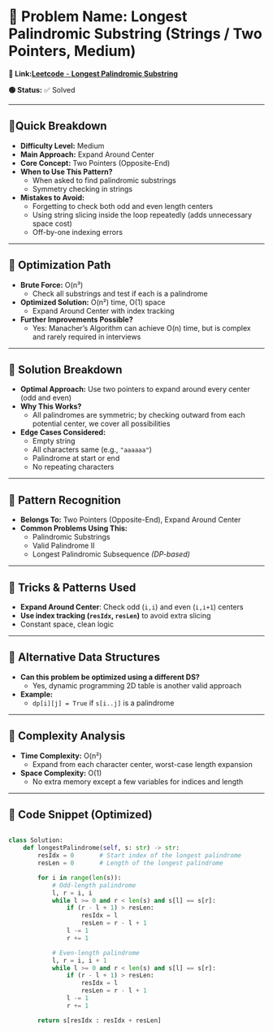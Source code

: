 # 🔹 Problem Name: Longest Palindromic Substring (Strings / Two Pointers, Medium)

**🔗 Link:**[**Leetcode** - **Longest Palindromic Substring**](https://leetcode.com/problems/longest-palindromic-substring/)

**🟢 Status:** ✅ Solved

---

## 🔹Quick Breakdown

* **Difficulty Level:** Medium
* **Main Approach:** Expand Around Center
* **Core Concept:** Two Pointers (Opposite-End)
* **When to Use This Pattern?**
  * When asked to find palindromic substrings
  * Symmetry checking in strings
* **Mistakes to Avoid:**
  * Forgetting to check both odd and even length centers
  * Using string slicing inside the loop repeatedly (adds unnecessary space cost)
  * Off-by-one indexing errors

---

## 🔹 Optimization Path

* **Brute Force:** O(n³)
  * Check all substrings and test if each is a palindrome
* **Optimized Solution:** O(n²) time, O(1) space
  * Expand Around Center with index tracking
* **Further Improvements Possible?**
  * Yes: Manacher’s Algorithm can achieve O(n) time, but is complex and rarely required in interviews

---

## 🔹 Solution Breakdown

* **Optimal Approach:** Use two pointers to expand around every center (odd and even)
* **Why This Works?**
  * All palindromes are symmetric; by checking outward from each potential center, we cover all possibilities
* **Edge Cases Considered:**
  * Empty string
  * All characters same (e.g., `"aaaaaa"`)
  * Palindrome at start or end
  * No repeating characters

---

## 🔹 Pattern Recognition

* **Belongs To:** Two Pointers (Opposite-End), Expand Around Center
* **Common Problems Using This:**
  * Palindromic Substrings
  * Valid Palindrome II
  * Longest Palindromic Subsequence *(DP-based)*

---

## 🔹 Tricks & Patterns Used

* **Expand Around Center**: Check odd (`i,i`) and even (`i,i+1`) centers
* **Use index tracking (`resIdx`, `resLen`)** to avoid extra slicing
* Constant space, clean logic

---

## 🔹 Alternative Data Structures

* **Can this problem be optimized using a different DS?**
  * Yes, dynamic programming 2D table is another valid approach
* **Example:**
  * `dp[i][j] = True` if `s[i..j]` is a palindrome

---

## 🔹 Complexity Analysis

* **Time Complexity:** O(n²)
  * Expand from each character center, worst-case length expansion
* **Space Complexity:** O(1)
  * No extra memory except a few variables for indices and length

---

## 🔹 Code Snippet (Optimized)

```python

class Solution:
    def longestPalindrome(self, s: str) -> str:
        resIdx = 0       # Start index of the longest palindrome
        resLen = 0       # Length of the longest palindrome

        for i in range(len(s)):
            # Odd-length palindrome
            l, r = i, i
            while l >= 0 and r < len(s) and s[l] == s[r]:
                if (r - l + 1) > resLen:
                    resIdx = l
                    resLen = r - l + 1
                l -= 1
                r += 1

            # Even-length palindrome
            l, r = i, i + 1
            while l >= 0 and r < len(s) and s[l] == s[r]:
                if (r - l + 1) > resLen:
                    resIdx = l
                    resLen = r - l + 1
                l -= 1
                r += 1

        return s[resIdx : resIdx + resLen]

```
